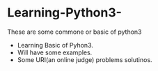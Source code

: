 # Learning-Python3-

These are some commone or basic of python3

  - Learning Basic of Pyhon3.
  - Will have some examples. 
  - Some URI(an online judge) problems solutinos. 
